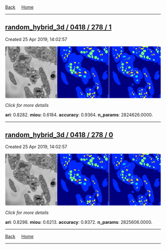 
[Back](..)&nbsp;&nbsp;&nbsp;&nbsp;&nbsp;[Home](https://leapmanlab.github.io/snapshots)

---

<div class="summary"><a href="1"><h2>random_hybrid_3d / 0418 / 278 / 1</h2></a><p>Created 25 Apr 2019, 14:02:57
</p><a href="1"><img src="1/media/summary.png" align="center"></a><p>
<i>Click for more details</i>
</p></div>

**ari**: 0.8282. **miou**: 0.6184. **accuracy**: 0.9364. **n_params**: 2824626.0000. 

---

<div class="summary"><a href="0"><h2>random_hybrid_3d / 0418 / 278 / 0</h2></a><p>Created 25 Apr 2019, 14:02:57
</p><a href="0"><img src="0/media/summary.png" align="center"></a><p>
<i>Click for more details</i>
</p></div>

**ari**: 0.8298. **miou**: 0.6213. **accuracy**: 0.9372. **n_params**: 2825606.0000. 

---

[Back](..)&nbsp;&nbsp;&nbsp;&nbsp;&nbsp;[Home](https://leapmanlab.github.io/snapshots)

---